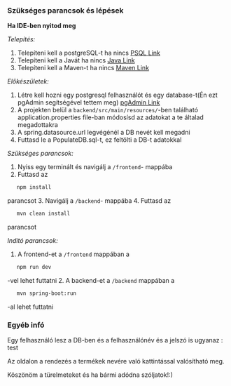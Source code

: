 

### Szükséges parancsok és lépések
**Ha IDE-ben nyitod meg**

*Telepítés:*
1. Telepíteni kell a postgreSQL-t ha nincs [PSQL Link](https://www.postgresql.org/download/windows/)
2. Telepíteni kell a Javát ha nincs [Java Link](https://www.oracle.com/java/technologies/downloads/)
3. Telepíteni kell a Maven-t ha nincs [Maven Link](https://maven.apache.org/)


*Előkészületek:*
1. Létre kell hozni egy postgresql felhasználót és egy database-t(Én ezt pgAdmin segítségével tettem meg) [pgAdmin Link](https://www.pgadmin.org/download/pgadmin-4-windows/)
2. A projekten belül a `backend/src/main/resources/`-ben található application.properties file-ban módosísd az adatokat a te általad megadottakra
3. A spring.datasource.url legvégénél a DB nevét kell megadni
4. Futtasd le a PopulateDB.sql-t, ez feltölti a DB-t adatokkal

*Szükséges parancsok:*
1. Nyiss egy terminált és navigálj a `/frontend`- mappába
2. Futtasd az
```sh
   npm install
   ```
parancsot
3.  Navigálj a `/backend`- mappába
4. Futtasd az
```sh
   mvn clean install
   ```
parancsot


*Indító parancsok:*

1. A frontend-et a `/frontend` mappában a 
```sh
   npm run dev
   ```
-vel lehet futtatni
2. A backend-et a `/backend` mappában a
```sh
   mvn spring-boot:run
   ```
-al lehet futtatni

### Egyéb infó

Egy felhasználó lesz a DB-ben  és a felhasználónév és a jelszó is ugyanaz : test

Az oldalon a rendezés a termékek nevére való kattintással valósítható meg.

Köszönöm a türelmeteket és ha bármi adódna szóljatok!:)
